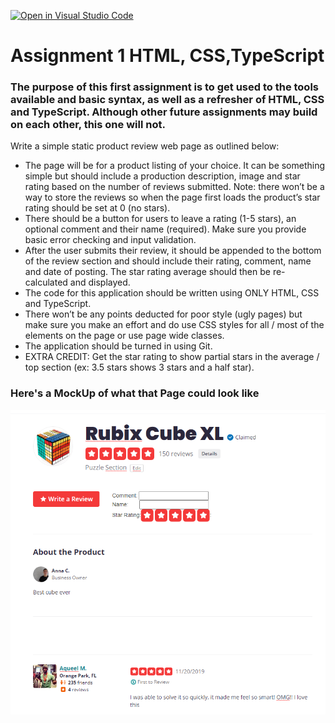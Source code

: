 [![Open in Visual Studio Code](https://classroom.github.com/assets/open-in-vscode-c66648af7eb3fe8bc4f294546bfd86ef473780cde1dea487d3c4ff354943c9ae.svg)](https://classroom.github.com/online_ide?assignment_repo_id=8418890&assignment_repo_type=AssignmentRepo)
# Assignment 1 HTML, CSS,TypeScript
### The purpose of this first assignment is to get used to the tools available and basic syntax, as well as a refresher of HTML, CSS and TypeScript.  Although other future assignments may build on each other, this one will not.

Write a simple static product review web page as outlined below:

* The page will be for a product listing of your choice. It can be something simple but should include a production description, image and star rating based on the number of reviews submitted.  Note: there won’t be a way to store the reviews so when the page first loads the product’s star rating should be set at 0 (no stars).
* There should be a button for users to leave a rating (1-5 stars), an optional comment and their name (required). Make sure you provide basic error checking and input validation.
* After the user submits their review, it should be appended to the bottom of the review section and should include their rating, comment, name and date of posting. The star rating average should then be re-calculated and displayed.
* The code for this application should be written using ONLY HTML, CSS and TypeScript.
* There won’t be any points deducted for poor style (ugly pages) but make sure you make an effort and do use CSS styles for all / most of the elements on the page or use page wide classes.
* The application should be turned in using Git.
* EXTRA CREDIT: Get the star rating to show partial stars in the average / top section (ex: 3.5 stars shows 3 stars and a half star).

### Here's a MockUp of what that Page could look like 

![MocUp](Assets/MockUp.png)
